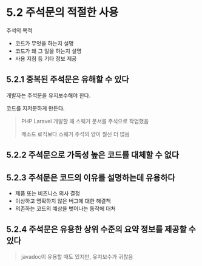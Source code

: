 # 5.2 주석문의 적절한 사용

주석의 목적
- 코드가 무엇을 하는지 설명
- 코드가 왜 그 일을 하는지 설명
- 사용 지침 등 기타 정보 제공

## 5.2.1 중복된 주석문은 유해할 수 있다

개발자는 주석문을 유지보수해야 한다.

코드를 지저분하게 만든다.

> PHP Laravel 개발할 때 스웨거 문서를 주석으로 작업했음
>
> 메소드 로직보다 스웨거 주석의 양이 훨신 더 많음

## 5.2.2 주석문으로 가독성 높은 코드를 대체할 수 없다

## 5.2.3 주석문은 코드의 이유를 설명하는데 유용하다

- 제품 또는 비즈니스 의사 결정
- 이상하고 명확하지 않은 버그에 대한 해결책
- 의존하는 코드의 예상을 벗어나는 동작에 대처

## 5.2.4 주석문은 유용한 상위 수준의 요약 정보를 제공할 수 있다

> javadoc이 유용할 때도 있지만, 유지보수가 귀찮음
